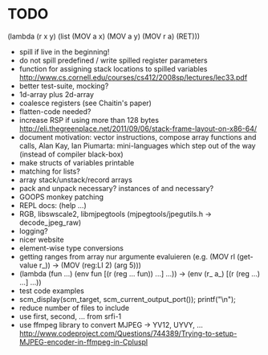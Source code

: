 # TODO

(lambda (r x y) (list (MOV a x) (MOV a y) (MOV r a) (RET)))

* spill if live in the beginning!
* do not spill predefined / write spilled register parameters
* function for assigning stack locations to spilled variables
  http://www.cs.cornell.edu/courses/cs412/2008sp/lectures/lec33.pdf
* better test-suite, mocking?
* 1d-array plus 2d-array
* coalesce registers (see Chaitin's paper)
* flatten-code needed?
* increase RSP if using more than 128 bytes
  http://eli.thegreenplace.net/2011/09/06/stack-frame-layout-on-x86-64/
* document motivation: vector instructions, compose array functions and calls,
  Alan Kay, Ian Piumarta: mini-languages which step out of the way (instead of compiler black-box)
* make structs of variables printable
* matching for lists?
* array stack/unstack/record arrays
* pack and unpack necessary? instances of <int> and <bool> necessary?
* GOOPS monkey patching
* REPL docs: (help ...)
* RGB, libswscale2, libmjpegtools (mjpegtools/jpegutils.h -> decode_jpeg_raw)
* logging?
* nicer website
* element-wise type conversions
* getting ranges from array
  nur argumente evaluieren (e.g. (MOV rl (get-value r_)) -> (MOV (reg:LI 2) (arg 5)))
* (lambda (fun ...) (env fun [(r (reg ... fun)) ...] ...)) ->
  (env (r_ a_) [(r (reg ...) ...] ...))
* test code examples
* scm_display(scm_target, scm_current_output_port()); printf("\n");
* reduce number of files to include
* use first, second, ... from srfi-1
* use ffmpeg library to convert MJPEG -> YV12, UYVY, ...
  http://www.codeproject.com/Questions/744389/Trying-to-setup-MJPEG-encoder-in-ffmpeg-in-Cpluspl

